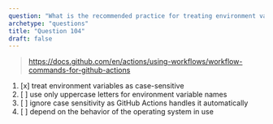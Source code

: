 ```yaml
---
question: "What is the recommended practice for treating environment variables in GitHub Actions, regardless of the operating system and shell used?"
archetype: "questions"
title: "Question 104"
draft: false
---
```



> https://docs.github.com/en/actions/using-workflows/workflow-commands-for-github-actions
1. [x] treat environment variables as case-sensitive
1. [ ] use only uppercase letters for environment variable names
1. [ ] ignore case sensitivity as GitHub Actions handles it automatically
1. [ ] depend on the behavior of the operating system in use
